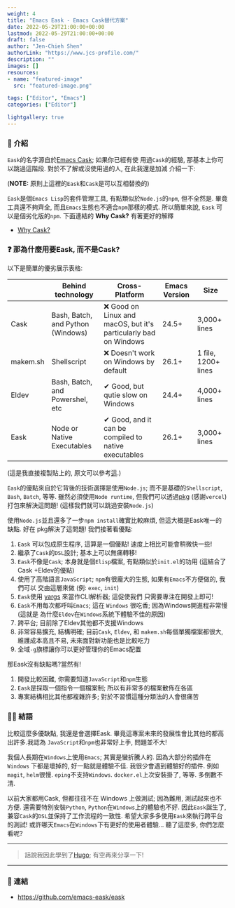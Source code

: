 ```yaml
---
weight: 4
title: "Emacs Eask - Emacs Cask替代方案"
date: 2022-05-29T21:00:00+00:00
lastmod: 2022-05-29T21:00:00+00:00
draft: false
author: "Jen-Chieh Shen"
authorLink: "https://www.jcs-profile.com/"
description: ""
images: []
resources:
- name: "featured-image"
  src: "featured-image.png"

tags: ["Editor", "Emacs"]
categories: ["Editor"]

lightgallery: true
---
```


### 🔰 介紹

`Eask`的名字源自於[Emacs Cask](https://github.com/cask/cask); 如果你已經有使
用過`Cask`的經驗, 那基本上你可以跳過這階段. 對於不了解或沒使用過的人, 在此我還是加減
介紹一下:

(**NOTE:** 原則上這裡的`Eask`和`Cask`是可以互相替換的)

`Eask`是個`Emacs Lisp`的套件管理工具, 有點類似於`Node.js`的`npm`, 但不全然是.
畢竟工具還不夠齊全, 而且`Emacs`生態也不適合`npm`那樣的模式. 所以簡單來說, `Eask`
可以是個劣化版的`npm`. 下面連結的 **Why Cask?** 有著更好的解釋

* [Why Cask?](https://cask.readthedocs.io/en/latest/guide/introduction.html#introduction-why-cask)

### ❓ 那為什麼用要Eask, 而不是Cask?

以下是簡單的優劣展示表格:

|          | Behind technology                 | Cross-Platform                                                   | Emacs Version | Size                |
|----------|-----------------------------------|------------------------------------------------------------------|---------------|---------------------|
| Cask     | Bash, Batch, and Python (Windows) | ❌ Good on Linux and macOS, but it's particularly bad on Windows | 24.5+         | 3,000+ lines        |
| makem.sh | Shellscript                       | ❌ Doesn't work on Windows by default                            | 26.1+         | 1 file, 1200+ lines |
| Eldev    | Bash, Batch, and Powershel, etc   | ✔ Good, but qutie slow on Windows                                | 24.4+         | 4,000+ lines        |
| Eask     | Node or Native Executables        | ✔ Good, and it can be compiled to native executables             | 26.1+         | 3,000+ lines        |

(這是我直接複製貼上的, 原文可以參考[這](https://emacs-eask.github.io/#-comparisons).)

`Eask`的優點來自於它背後的技術選擇是使用`Node.js`; 而不是基礎的`Shellscript`, `Bash`,
`Batch`, 等等. 雖然必須使用`Node runtime`, 但我們可以透過[pkg](https://www.npmjs.com/package/pkg)
(感謝`vercel`)打包來解決這問題! (這樣我們就可以跳過安裝`Node.js`)

使用`Node.js`並且還多了一步`npm install`確實比較麻煩, 但這大概是Eask唯一的缺點. 好在
pkg解決了這問題! 我們接著看優點:

1. `Eask` 可以包成原生程序, 這算是一個優點! 速度上相比可能會稍微快一些!
2. 繼承了`Cask`的`DSL`設計; 基本上可以無痛轉移!
3. `Eask`不像是`Cask`; 本身就是個`Elisp`檔案, 有點類似於`init.el`的功用 (這結合了Cask
+Eldev的優點)
4. 使用了高階語言`JavaScript`; `npm`有很龐大的生態, 如果有`Emacs`不方便做的, 我們可以
交由這層來做 (例: `exec`, `init`)
5. `Eask`使用 [yargs](https://www.npmjs.com/package/yargs) 來當作CLI解析器; 這促使我們
只需要專注在開發上即可!
6. `Eask`不用每次都呼叫`Emacs`; 這在 `Windows` 很吃香; 因為Windows開進程非常慢 (這就是
為什麼`Eldev`在`Windows`系統下體驗不佳的原因)
7. 跨平台; 目前除了Eldev其他都不支援Windows
8. 非常容易擴充, 結構明確; 目前`Cask`, `Eldev`, 和 `makem.sh`每個單獨檔案都很大,
維護成本高且不易, 未來面對新功能也是比較吃力
9. 全域`-g`旗標讓你可以更好管理你的Emacs配置

那Eask沒有缺點嗎?當然有!

1. 開發比較困難, 你需要知道`JavaScript`和`npm`生態
2. `Eask`是採取一個指令一個檔案制; 所以有非常多的檔案散佈在各區
3. 專案結構相比其他都複雜許多; 對於不習慣這種分類法的人會很痛苦

### 🧙‍♂️ 結語

比較這麼多優缺點, 我還是會選擇Eask. 畢竟這專案未來的發展性會比其他的都高出許多.我認為
`JavaScript`和`npm`也非常好上手, 問題並不大!

我個人長期在`Windows`上使用`Emacs`; 其實是蠻折騰人的. 因為大部分的插件在`Windows`
下都是壞掉的, 好一點就是體驗不佳. 我很少會遇到體驗好的插件. 例如 `magit`, `helm`很慢.
`eping`不支持`Windows`. `docker.el`上次安裝掛了, 等等. 多倒數不清.

以前大家都用Cask, 但都往往不在 Windows 上做測試; 因為難用, 測試起來也不方便.
還需要特別安裝`Python`, `Python`在`Windows`上的體驗也不好. 因此`Eask`誕生了,
兼容`Cask`的`DSL`並保持了工作流程的一致性. 希望大家多多使用`Eask`來執行跨平台的測試!
或許哪天`Emacs`在`Windows`下有更好的使用者體驗... 聽了這麼多, 你們怎麼看呢?

---

> 話說我因此學到了[Hugo](https://gohugo.io/); 有空再來分享一下!

---

### 🔗 連結

* https://github.com/emacs-eask/eask
